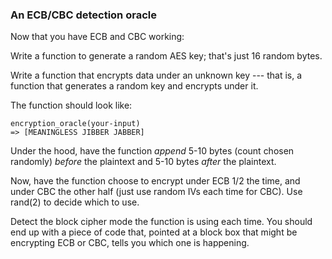 ### An ECB/CBC detection oracle

Now that you have ECB and CBC working:

Write a function to generate a random AES key; that's just 16 random bytes.

Write a function that encrypts data under an unknown key --- that is, a
function that generates a random key and encrypts under it.

The function should look like:

    
    
    encryption_oracle(your-input)
    => [MEANINGLESS JIBBER JABBER]

Under the hood, have the function _append_ 5-10 bytes (count chosen randomly)
_before_ the plaintext and 5-10 bytes _after_ the plaintext.

Now, have the function choose to encrypt under ECB 1/2 the time, and under CBC
the other half (just use random IVs each time for CBC). Use rand(2) to decide
which to use.

Detect the block cipher mode the function is using each time. You should end
up with a piece of code that, pointed at a block box that might be encrypting
ECB or CBC, tells you which one is happening.
